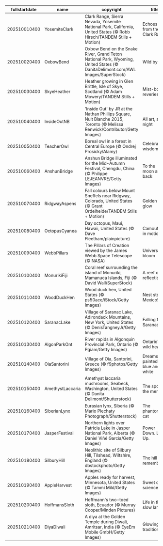 |fullstartdate|name|copyright|title|image|
|--|--|--|--|--|
202510010400|YosemiteClark|Clark Range, Sierra Nevada, Yosemite National Park, California, United States (© Robb Hirsch/TANDEM Stills + Motion)|Echoes from the Clark Range|![](/en-CA/2025/10/202510010400YosemiteClark.jpg)|
202510020400|OxbowBend|Oxbow Bend on the Snake River, Grand Teton National Park, Wyoming, United States (© DanitaDelimont.com/AWL Images/SuperStock)|Wild by law|![](/en-CA/2025/10/202510020400OxbowBend.jpg)|
202510030400|SkyeHeather|Heather growing in Glen Brittle, Isle of Skye, Scotland (© Adam Mowery/TANDEM Stills + Motion)|Mist-bound reveries|![](/en-CA/2025/10/202510030400SkyeHeather.jpg)|
202510040400|InsideOutNB|'Inside Out' by JR at the Nathan Phillips Square, Nuit Blanche 2015, Toronto (© Melissa Renwick/Contributor/Getty Images)|All art, all night|![](/en-CA/2025/10/202510040400InsideOutNB.jpg)|
202510050400|TeacherOwl|Boreal owl in a forest in Central Europe (© Ondrej Prosicky/Alamy)|Celebrating wisdom|![](/en-CA/2025/10/202510050400TeacherOwl.jpg)|
202510060400|AnshunBridge|Anshun Bridge illuminated for the Mid-Autumn Festival, Chengdu, China (© Philippe LEJEANVRE/Getty Images)|To the moon and back|![](/en-CA/2025/10/202510060400AnshunBridge.jpg)|
202510070400|RidgwayAspens|Fall colours below Mount Sneffels near Ridgway, Colorado, United States (© Grant Ordelheide/TANDEM Stills + Motion)|Golden fall glow|![](/en-CA/2025/10/202510070400RidgwayAspens.jpg)|
202510080400|OctopusCyanea|Day octopus, Maui, Hawaii, United States (© Dave Fleetham/plainpicture)|Camouflage in motion|![](/en-CA/2025/10/202510080400OctopusCyanea.jpg)|
202510090400|WebbPillars|The Pillars of Creation viewed by the James Webb Space Telescope (© NASA)|Universe in bloom|![](/en-CA/2025/10/202510090400WebbPillars.jpg)|
202510100400|MonurikiFiji|Coral reef surrounding the island of Monuriki, Mamanuca Islands, Fiji (© David Wall/SuperStock)|A reef of reflection|![](/en-CA/2025/10/202510100400MonurikiFiji.jpg)|
202510110400|WoodDuckHen|Wood duck hen, United States (© ps50ace/iStock/Getty Images)|Nest stop: Mexico!|![](/en-CA/2025/10/202510110400WoodDuckHen.jpg)|
202510120400|SaranacLake|Village of Saranac Lake, Adirondack Mountains, New York, United States (© DenisTangneyJr/Getty Images)|Falling for Saranac|![](/en-CA/2025/10/202510120400SaranacLake.jpg)|
202510130400|AlgonParkOnt|River rapids in Algonquin Provincial Park, Ontario (© Pgiam/Getty Images)|Ontario's wild heart|![](/en-CA/2025/10/202510130400AlgonParkOnt.jpg)|
202510140400|OiaSantorini|Village of Oia, Santorini, Greece (© f9photos/Getty Images)|Dreams painted in blue and white|![](/en-CA/2025/10/202510140400OiaSantorini.jpg)|
202510150400|AmethystLaccaria|Amethyst laccaria mushrooms, Seabeck, Washington, United States (© Danita Delimont/Shutterstock)|The spore the merrier|![](/en-CA/2025/10/202510150400AmethystLaccaria.jpg)|
202510160400|SiberianLynx|Eurasian lynx, Siberia (© Mario Plechaty Photograph/Shutterstock)|The phantom cat|![](/en-CA/2025/10/202510160400SiberianLynx.jpg)|
202510170400|JasperFestival|Northern lights over Patricia Lake in Jasper National Park, Alberta (© Daniel Viñé Garcia/Getty Images)|Power Down. Look Up.|![](/en-CA/2025/10/202510170400JasperFestival.jpg)|
202510180400|SilburyHill|Neolithic site of Silbury Hill, Tilshead, Wiltshire, England (© dbstockphoto/Getty Images)|The hill that remembers|![](/en-CA/2025/10/202510180400SilburyHill.jpg)|
202510190400|AppleHarvest|Apples ready for harvest, Minnesota, United States (© Tammi Mild/Getty Images)|Sweet on science|![](/en-CA/2025/10/202510190400AppleHarvest.jpg)|
202510200400|HoffmansSloth|Hoffmann's two-toed sloth, Ecuador (© Murray Cooper/Minden Pictures)|Life in the slow lane|![](/en-CA/2025/10/202510200400HoffmansSloth.jpg)|
202510210400|DiyaDiwali|A diya at the Golden Temple during Diwali, Amritsar, India (© EyeEm Mobile GmbH/Getty Images)|Glowing traditions|![](/en-CA/2025/10/202510210400DiyaDiwali.jpg)|
